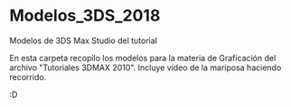 # Modelos_3DS_2018
Modelos de 3DS Max Studio del tutorial

En esta carpeta recopilo los modelos para la materia de Graficación del archivo "Tutoriales 3DMAX 2010".
Incluye video de la mariposa haciendo recorrido.

:D
